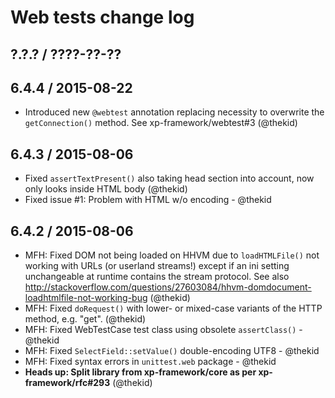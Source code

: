 Web tests change log
====================

## ?.?.? / ????-??-??

## 6.4.4 / 2015-08-22

* Introduced new `@webtest` annotation replacing necessity to overwrite
  the `getConnection()` method. See xp-framework/webtest#3
  (@thekid)

## 6.4.3 / 2015-08-06

* Fixed `assertTextPresent()` also taking head section into account, now
  only looks inside HTML body
  (@thekid)
* Fixed issue #1: Problem with HTML w/o encoding - @thekid

## 6.4.2 / 2015-08-06

* MFH: Fixed DOM not being loaded on HHVM due to `loadHTMLFile()` not
  working with URLs (or userland streams!) except if an ini setting
  unchangeable at runtime contains the stream protocol. See also
  http://stackoverflow.com/questions/27603084/hhvm-domdocument-loadhtmlfile-not-working-bug
  (@thekid)
* MFH: Fixed `doRequest()` with lower- or mixed-case variants of the
  HTTP method, e.g. "get".
  (@thekid)
* MFH: Fixed WebTestCase test class using obsolete `assertClass()` - @thekid
* MFH: Fixed `SelectField::setValue()` double-encoding UTF8 - @thekid
* MFH: Fixed syntax errors in `unittest.web` package  - @thekid
* **Heads up: Split library from xp-framework/core as per xp-framework/rfc#293**
  (@thekid)
